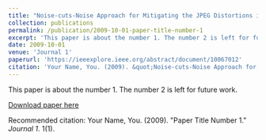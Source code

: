 ```yaml
---
title: "Noise-cuts-Noise Approach for Mitigating the JPEG Distortions in Deep Learning"
collection: publications
permalink: /publication/2009-10-01-paper-title-number-1
excerpt: 'This paper is about the number 1. The number 2 is left for future work.'
date: 2009-10-01
venue: 'Journal 1'
paperurl: 'https://ieeexplore.ieee.org/abstract/document/10067012'
citation: 'Your Name, You. (2009). &quot;Noise-cuts-Noise Approach for Mitigating the JPEG Distortions in Deep Learning.&quot; <i>Journal 1</i>. 1(1).'
---
```

This paper is about the number 1. The number 2 is left for future work.

[Download paper here](https://ieeexplore.ieee.org/abstract/document/10067012)

Recommended citation: Your Name, You. (2009). "Paper Title Number 1." <i>Journal 1</i>. 1(1).